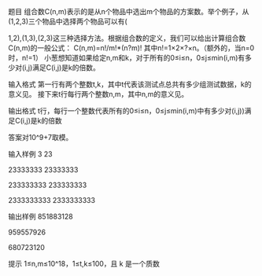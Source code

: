 题目
组合数C(n,m)表示的是从n个物品中选出m个物品的方案数。举个例子，从(1,2,3)三个物品中选择两个物品可以有(

1,2),(1,3),(2,3)这三种选择方法。根据组合数的定义，我们可以给出计算组合数C(n,m)的一般公式：
C(n,m)=n!/m!*(n?m)!
其中n!=1×2×?×n。（额外的，当n=0时，n!=1）
小葱想知道如果给定n,m和k，对于所有的0≤i≤n，0≤j≤min(i,m)有多少对(i,j)满足C(i,j)是k的倍数。

输入格式
第一行有两个整数t,k，其中t代表该测试点总共有多少组测试数据，k的意义见。
接下来t行每行两个整数n,m，其中n,m的意义见。

输出格式
t行，每行一个整数代表所有的0≤i≤n，0≤j≤min(i,m)中有多少对(i,j))满足C(i,j)是k的倍数

答案对10^9+7取模。

输入样例
3 23

23333333 23333333

233333333 233333333

2333333333 2333333333

输出样例
851883128

959557926

680723120

提示
1≤n,m≤10^18，1≤t,k≤100，且 k 是一个质数

